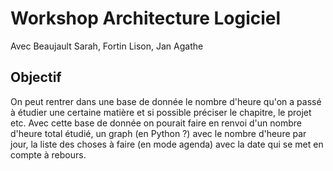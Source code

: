 # Workshop Architecture Logiciel
Avec Beaujault Sarah, Fortin Lison, Jan Agathe

## Objectif 
On peut rentrer dans une base de donnée le nombre d'heure qu'on a passé à étudier une certaine matière et si possible préciser le chapitre, le projet etc.
Avec cette base de donnée on pourait faire en renvoi d'un nombre d'heure total étudié, un graph (en Python ?) avec le nombre d'heure par jour, la liste des choses à faire (en mode agenda) avec la date qui se met en compte à rebours.